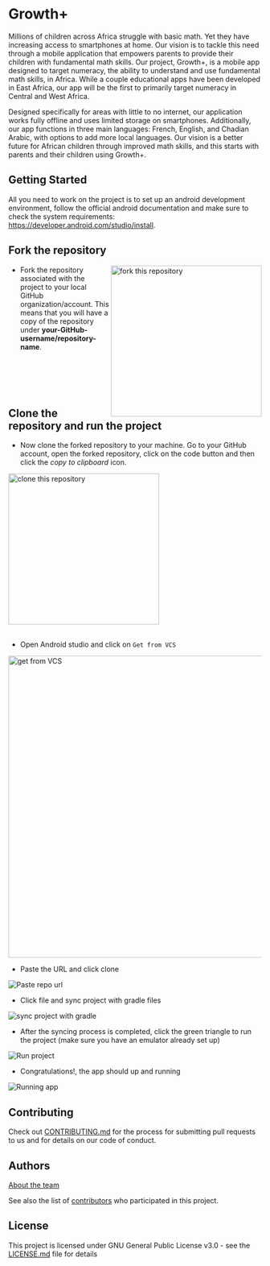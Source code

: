 # Growth+

Millions of children across Africa struggle with basic math. Yet they have increasing access to smartphones at home. Our vision is to tackle this need through a mobile application that empowers parents to provide their children with fundamental math skills. Our project, Growth+, is a mobile app designed to target numeracy, the ability to understand and use fundamental math skills, in Africa. While a couple educational apps have been developed in East Africa, our app will be the first to primarily target numeracy in Central and West Africa.

Designed specifically for areas with little to no internet, our application works fully offline and uses limited storage on smartphones. Additionally, our app functions in three main languages: French, English, and Chadian Arabic, with options to add more local languages. Our vision is a better future for African children through improved math skills, and this starts with parents and their children using Growth+.

## Getting Started

All you need to work on the project is to set up an android development environment, follow the official android documentation and make sure to check the system requirements:  
https://developer.android.com/studio/install.

## Fork the repository

<img align="right" width="300" src="https://github.com/ucfcs/GrowthPlus/assets/45129978/4a06cd1c-b08b-4653-8346-c2c368252ac2" alt="fork this repository" />

- Fork the repository associated with the project to your local GitHub organization/account. This means that you will have a copy of the repository under  **your-GitHub-username/repository-name**.

<br />
<br />
<br />
<br />

## Clone the repository and run the project

- Now clone the forked repository to your machine. Go to your GitHub account, open the forked repository, click on the code button and then click the _copy to clipboard_ icon.

<img width="300" height= "300" src="https://github.com/ucfcs/GrowthPlus/assets/45129978/b7cfd290-f8e0-446a-bd2d-6eaf4ef43603" alt="clone this repository" />

<br />
<br />

- Open Android studio and click on `Get from VCS`

<img width="600" src="https://github.com/ucfcs/GrowthPlus/assets/45129978/1cc36dcc-ac22-4cc7-a2ca-d73ee2c98bfb" alt="get from VCS" />

- Paste the URL and click clone

![Paste repo url](https://github.com/ucfcs/GrowthPlus/assets/45129978/b1915eac-f165-4820-8b69-ea5cbd5de8c5)

- Click file and sync project with gradle files

![sync project with gradle](https://github.com/ucfcs/GrowthPlus/assets/45129978/a7bed52f-f382-4310-966e-d1b00e7a45fa)

- After the syncing process is completed, click the green triangle to run the project (make sure you have an emulator already set up)

![Run project](https://github.com/ucfcs/GrowthPlus/assets/45129978/d8957b6b-cf78-4da9-9db4-8e94b06116e8)

- Congratulations!, the app should up and running

![Running app](https://github.com/ucfcs/GrowthPlus/assets/45129978/2f8d2a5a-7046-4d92-86c7-d78ae4e4183e)

## Contributing

Check out [CONTRIBUTING.md](https://github.com/ucfcs/GrowthPlus/blob/julio/openSourceDocs/CONTRIBUTING.md) for the process for submitting pull requests to us and for details on our code of conduct.

## Authors
 [About the team](https://arroseplus.netlify.app/team)

See also the list of [contributors](https://github.com/ucfcs/GrowthPlus/graphs/contributors) who participated in this project.

## License

This project is licensed under GNU General Public License v3.0 - see the [LICENSE.md](https://github.com/ucfcs/GrowthPlus/blob/main/LICENSE.md) file for details
